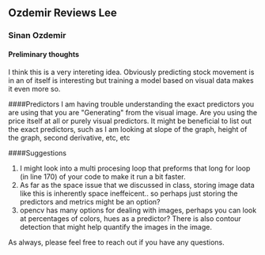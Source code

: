 ## Ozdemir Reviews Lee
### Sinan Ozdemir

#### Preliminary thoughts
I think this is a very intereting idea. Obviously predicting stock movement is in an of itself is interesting but training a model based on visual data makes it even more so.

####Predictors
I am having trouble understanding the exact predictors you are using that you are "Generating" from the visual image. Are you using the price itself at all or purely visual predictors. It might be beneficial to list out the exact predictors, such as I am looking at slope of the graph, height of the graph, second derivative, etc, etc


####Suggestions
1. I might look into a multi procesing loop that preforms that long for loop (in line 170) of your code to make it run a bit faster.
2. As far as the space issue that we discussed in class, storing image data like this is inherently space ineffeicent.. so perhaps just storing the predictors and metrics might be an option?
3. opencv has many options for dealing with images, perhaps you can look at percentages of colors, hues as a predictor? There is also contour detection that might help quantify the images in the image.

As always, please feel free to reach out if you have any questions.